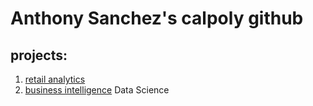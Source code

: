 # Anthony Sanchez's  calpoly github
## projects:

1. [retail analytics](https://linkmehere.com)
2. [business intelligence](https://github.com/Anthony1534/AnthonySanchez/blob/main/Project_5_6%2C_warmup_3100_ulta_quartiles.ipynb)
Data Science
